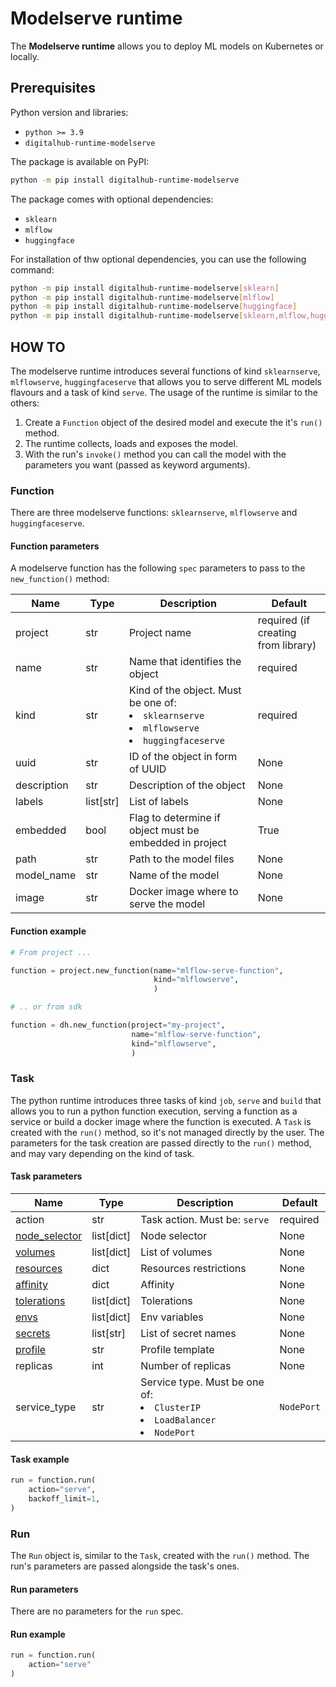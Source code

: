 # Modelserve runtime

The **Modelserve runtime** allows you to deploy ML models on Kubernetes or locally.

## Prerequisites

Python version and libraries:

- `python >= 3.9`
- `digitalhub-runtime-modelserve`

The package is available on PyPI:

```bash
python -m pip install digitalhub-runtime-modelserve
```

The package comes with optional dependencies:

- `sklearn`
- `mlflow`
- `huggingface`

For installation of thw optional dependencies, you can use the following command:

```bash
python -m pip install digitalhub-runtime-modelserve[sklearn]
python -m pip install digitalhub-runtime-modelserve[mlflow]
python -m pip install digitalhub-runtime-modelserve[huggingface]
python -m pip install digitalhub-runtime-modelserve[sklearn,mlflow,huggingface]
```

## HOW TO

The modelserve runtime introduces several functions of kind `sklearnserve`, `mlflowserve`, `huggingfaceserve` that allows you to serve different ML models flavours and a task of kind `serve`.
The usage of the runtime is similar to the others:

1. Create a `Function` object of the desired model and execute the it's `run()` method.
2. The runtime collects, loads and exposes the model.
3. With the run's `invoke()` method you can call the model with the parameters you want (passed as keyword arguments).

### Function

There are three modelserve functions: `sklearnserve`, `mlflowserve` and `huggingfaceserve`.

#### Function parameters

A modelserve function has the following `spec` parameters to pass to the `new_function()` method:

| Name | Type | Description | Default |
| --- | --- | --- | --- |
| project | str | Project name | required (if creating from library) |
| name | str | Name that identifies the object | required |
| kind | str | Kind of the object. Must be one of: <li>`sklearnserve`</li><li>`mlflowserve`</li><li>`huggingfaceserve`</li>  | required |
| uuid | str | ID of the object in form of UUID | None |
| description | str | Description of the object | None |
| labels | list[str] | List of labels | None |
| embedded | bool | Flag to determine if object must be embedded in project | True |
| path | str | Path to the model files | None |
| model_name | str | Name of the model | None |
| image | str | Docker image where to serve the model | None |

#### Function example

```python
# From project ...

function = project.new_function(name="mlflow-serve-function",
                                kind="mlflowserve",
                                )

# .. or from sdk

function = dh.new_function(project="my-project",
                           name="mlflow-serve-function",
                           kind="mlflowserve",
                           )
```

### Task

The python runtime introduces three tasks of kind `job`, `serve` and `build` that allows you to run a python function execution, serving a function as a service or build a docker image where the function is executed.
A `Task` is created with the `run()` method, so it's not managed directly by the user. The parameters for the task creation are passed directly to the `run()` method, and may vary depending on the kind of task.

#### Task parameters

| Name | Type | Description | Default |
| --- | --- | --- | --- |
| action | str | Task action. Must be: `serve` | required |
| [node_selector](kubernetes-resources.md#node_selector) | list[dict] | Node selector | None |
| [volumes](kubernetes-resources.md#volumes) | list[dict] | List of volumes | None |
| [resources](kubernetes-resources.md#resources) | dict | Resources restrictions | None |
| [affinity](kubernetes-resources.md#affinity) | dict | Affinity | None |
| [tolerations](kubernetes-resources.md#tolerations) | list[dict] | Tolerations | None |
| [envs](kubernetes-resources.md#envs) | list[dict] | Env variables | None |
| [secrets](kubernetes-resources.md#secrets) | list[str] | List of secret names | None |
| [profile](kubernetes-resources.md#profile) | str | Profile template | None |
| replicas | int | Number of replicas | None |
| service_type| str | Service type. Must be one of: <li>`ClusterIP`</li><li>`LoadBalancer`</li><li>`NodePort`</li> | `NodePort` |

#### Task example

```python
run = function.run(
    action="serve",
    backoff_limit=1,
)
```

### Run

The `Run` object is, similar to the `Task`, created with the `run()` method.
The run's parameters are passed alongside the task's ones.

#### Run parameters

There are no parameters for the `run` spec.

#### Run example

```python
run = function.run(
    action="serve"
)
```

